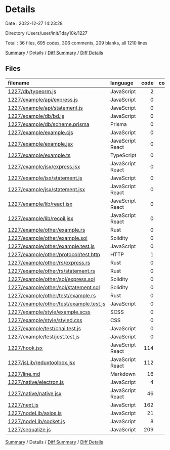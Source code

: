 # Details

Date : 2022-12-27 14:23:28

Directory /Users/user/init/1day10k/1227

Total : 36 files,  695 codes, 306 comments, 209 blanks, all 1210 lines

[Summary](results.md) / Details / [Diff Summary](diff.md) / [Diff Details](diff-details.md)

## Files
| filename | language | code | comment | blank | total |
| :--- | :--- | ---: | ---: | ---: | ---: |
| [1227/db/typeorm.js](/1227/db/typeorm.js) | JavaScript | 2 | 2 | 3 | 7 |
| [1227/example/api/express.js](/1227/example/api/express.js) | JavaScript | 0 | 0 | 1 | 1 |
| [1227/example/api/statement.js](/1227/example/api/statement.js) | JavaScript | 0 | 0 | 1 | 1 |
| [1227/example/db/bd.js](/1227/example/db/bd.js) | JavaScript | 0 | 0 | 1 | 1 |
| [1227/example/db/scheme.prisma](/1227/example/db/scheme.prisma) | Prisma | 0 | 0 | 1 | 1 |
| [1227/example/example.cjs](/1227/example/example.cjs) | JavaScript | 0 | 0 | 1 | 1 |
| [1227/example/example.jsx](/1227/example/example.jsx) | JavaScript React | 0 | 0 | 1 | 1 |
| [1227/example/example.ts](/1227/example/example.ts) | TypeScript | 0 | 0 | 1 | 1 |
| [1227/example/jsx/express.jsx](/1227/example/jsx/express.jsx) | JavaScript React | 0 | 0 | 1 | 1 |
| [1227/example/jsx/statement.js](/1227/example/jsx/statement.js) | JavaScript | 0 | 0 | 1 | 1 |
| [1227/example/jsx/statement.jsx](/1227/example/jsx/statement.jsx) | JavaScript React | 0 | 0 | 1 | 1 |
| [1227/example/lib/react.jsx](/1227/example/lib/react.jsx) | JavaScript React | 0 | 0 | 1 | 1 |
| [1227/example/lib/recoil.jsx](/1227/example/lib/recoil.jsx) | JavaScript React | 0 | 0 | 1 | 1 |
| [1227/example/other/example.rs](/1227/example/other/example.rs) | Rust | 0 | 0 | 1 | 1 |
| [1227/example/other/example.sol](/1227/example/other/example.sol) | Solidity | 0 | 0 | 1 | 1 |
| [1227/example/other/example.test.js](/1227/example/other/example.test.js) | JavaScript | 0 | 0 | 1 | 1 |
| [1227/example/other/protocol/test.http](/1227/example/other/protocol/test.http) | HTTP | 1 | 1 | 0 | 2 |
| [1227/example/other/rs/express.rs](/1227/example/other/rs/express.rs) | Rust | 0 | 0 | 1 | 1 |
| [1227/example/other/rs/statement.rs](/1227/example/other/rs/statement.rs) | Rust | 0 | 0 | 1 | 1 |
| [1227/example/other/sol/express.sol](/1227/example/other/sol/express.sol) | Solidity | 0 | 0 | 1 | 1 |
| [1227/example/other/sol/statement.sol](/1227/example/other/sol/statement.sol) | Solidity | 0 | 0 | 1 | 1 |
| [1227/example/other/test/example.rs](/1227/example/other/test/example.rs) | Rust | 0 | 0 | 1 | 1 |
| [1227/example/other/test/example.test.js](/1227/example/other/test/example.test.js) | JavaScript | 0 | 0 | 1 | 1 |
| [1227/example/style/example.scss](/1227/example/style/example.scss) | SCSS | 0 | 0 | 1 | 1 |
| [1227/example/style/styled.css](/1227/example/style/styled.css) | CSS | 0 | 0 | 1 | 1 |
| [1227/example/test/chai.test.js](/1227/example/test/chai.test.js) | JavaScript | 0 | 0 | 1 | 1 |
| [1227/example/test/jest.test.js](/1227/example/test/jest.test.js) | JavaScript | 0 | 0 | 1 | 1 |
| [1227/hook.jsx](/1227/hook.jsx) | JavaScript React | 114 | 20 | 27 | 161 |
| [1227/jsLib/reduxtoolbox.jsx](/1227/jsLib/reduxtoolbox.jsx) | JavaScript React | 112 | 90 | 43 | 245 |
| [1227/line.md](/1227/line.md) | Markdown | 16 | 0 | 1 | 17 |
| [1227/native/electron.js](/1227/native/electron.js) | JavaScript | 4 | 1 | 0 | 5 |
| [1227/native/native.jsx](/1227/native/native.jsx) | JavaScript React | 46 | 2 | 8 | 56 |
| [1227/next.js](/1227/next.js) | JavaScript | 162 | 127 | 49 | 338 |
| [1227/nodeLib/axios.js](/1227/nodeLib/axios.js) | JavaScript | 21 | 11 | 11 | 43 |
| [1227/nodeLib/socket.js](/1227/nodeLib/socket.js) | JavaScript | 8 | 2 | 5 | 15 |
| [1227/sequalize.js](/1227/sequalize.js) | JavaScript | 209 | 50 | 37 | 296 |

[Summary](results.md) / Details / [Diff Summary](diff.md) / [Diff Details](diff-details.md)